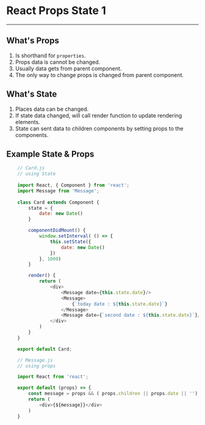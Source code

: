 # React Props State 1

---

## What's Props

1. Is shorthand for `properties`. 
2. Props data is cannot be changed. 
3. Usually data gets from parent component. 
4. The only way to change props is changed from parent component.

## What's State

1. Places data can be changed.
2. If state data changed, will call render function to update rendering elements.
3. State can sent data to children components by setting props to the components.

## Example State & Props

```js
    // Card.js
    // using State
 
    import React, { Component } from 'react';
    import Message from 'Message';
    
    class Card extends Component {
        state = {
            date: new Date()
        }

        componentDidMount() {
            window.setInterval( () => {
                this.setState({
                    date: new Date()
                })
            }, 1000)
        }

        render() {
            return (
                <div>
                    <Message date={this.state.date}/>
                    <Message>
                        {`today date : ${this.state.date}`}
                    </Message>
                    <Message date={`second date : ${this.state.date}`}/>
                </div>
            )
        }
    }

    export default Card;
```

```js
    // Message.js
    // using props

    import React from 'react';

    export default (props) => {
        const message = props && ( props.children || props.date || '')
        return (
            <div>{${message}}</div>
        )
    }
